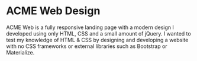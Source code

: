 <h1>ACME Web Design</h1>
<p>ACME Web is a fully responsive landing page with a modern design I developed using only HTML, CSS and a small amount of jQuery. I wanted to test my knowledge of HTML & CSS by designing and developing a website with no CSS frameworks or external libraries such as Bootstrap or Materialize.</p>